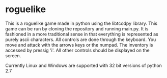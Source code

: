 # roguelike

This is a roguelike game made in python using the libtcodpy library.  This game can be run by cloning the repository and running main.py.  It is fashioned in a more traditional sense in that everything is represented as purely ascii characters.  All controls are done through the keyboard.   You move and attack with the arrows keys or the numpad.  The inventory is accessed by pressig 'i'.  All other controls should be displayed on the screen.

Currently Linux and Windows are supported with 32 bit versions of python 2.7
